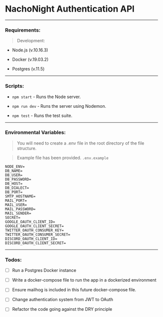 # NachoNight Authentication API

---

### Requirements:

> Development:

- Node.js (v.10.16.3)

- Docker (v.19.03.2)

- Postgres (v.11.5)

---

### Scripts:

- `npm start` - Runs the Node server.

- `npm run dev` - Runs the server using Nodemon.

- `npm test` - Runs the test suite.

---

### Environmental Variables:

> You will need to create a .env file in the root directory of the file structure.

> Example file has been provided. `.env.example`

```
NODE_ENV=
DB_NAME=
DB_USER=
DB_PASSWORD=
DB_HOST=
DB_DIALECT=
DB_PORT=
SMTP_HOSTNAME=
MAIL_PORT=
MAIL_USER=
MAIL_PASSWORD=
MAIL_SENDER=
SECRET=
GOOGLE_OAUTH_CLIENT_ID=
GOOGLE_OAUTH_CLIENT_SECRET=
TWITTER_OAUTH_CONSUMER_KEY=
TWITTER_OAUTH_CONSUMER_SECRET=
DISCORD_OAUTH_CLIENT_ID=
DISCORD_OAUTH_CLIENT_SECRET=
```

---

### Todos:

- [ ] Run a Postgres Docker instance

- [ ] Write a docker-compose file to run the app in a dockerized environment

- [ ] Ensure mailhog is included in this future docker-compose file.

- [ ] Change authentication system from JWT to OAuth

- [ ] Refactor the code going against the DRY principle

